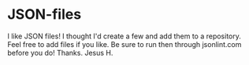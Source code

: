 # JSON-files
<p>I like JSON files! I thought I'd create a few and add them to a repository. Feel free to add files if you like. Be sure to run then through jsonlint.com before you do! Thanks. Jesus H.</p>
